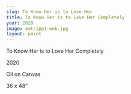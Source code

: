 ```yaml
---
slug: To Know Her is to Love Her
title: To Know Her is to Love Her Completely
year: 2020
image: emtripp1-web.jpg
layout: paint
---
```

To Know Her is to Love Her Completely

2020

Oil on Canvas

36 x 48”
